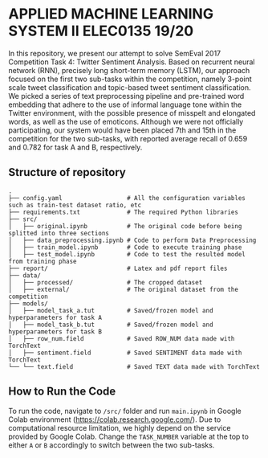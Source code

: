 # APPLIED MACHINE LEARNING SYSTEM II ELEC0135 19/20
In this repository, we present our attempt to solve SemEval 2017 Competition Task 4: Twitter Sentiment Analysis. Based on recurrent neural network (RNN), precisely long short-term memory (LSTM), our approach focused on the first two sub-tasks within the competition, namely 3-point scale tweet classification and topic-based tweet sentiment classification. We picked a series of text preprocessing pipeline and pre-trained word embedding that adhere to the use of informal language tone within the Twitter environment, with the possible presence of misspelt and elongated words, as well as the use of emoticons. Although we were not officially participating, our system would have been placed 7th and 15th in the competition for the two sub-tasks, with reported average recall of 0.659 and 0.782 for task A and B, respectively.

## Structure of repository
    .
    ├── config.yaml                  # All the configuration variables such as train-test dataset ratio, etc
    ├── requirements.txt             # The required Python libraries
    ├── src/
    │   ├── original.ipynb           # The original code before being splitted into three sections
    │   ├── data_preprocessing.ipynb # Code to perform Data Preprocessing
    │   ├── train_model.ipynb        # Code to execute training phase
    │   ├── test_model.ipynb         # Code to test the resulted model from training phase
    ├── report/                      # Latex and pdf report files
    ├── data/
    │   ├── processed/               # The cropped dataset
    │   ├── external/                # The original dataset from the competition
    ├── models/
    │   ├── model_task_a.tut         # Saved/frozen model and hyperparameters for task A
    │   ├── model_task_b.tut         # Saved/frozen model and hyperparameters for task B
    │   ├── row_num.field            # Saved ROW_NUM data made with TorchText
    │   ├── sentiment.field          # Saved SENTIMENT data made with TorchText
    └── └── text.field               # Saved TEXT data made with TorchText

    
## How to Run the Code
To run the code, navigate to `/src/` folder and run `main.ipynb` in Google Colab environment (https://colab.research.google.com/). Due to computational resource limitation, we highly depend on the service provided by Google Colab. Change the `TASK_NUMBER` variable at the top to either `A` or `B` accordingly to switch between the two sub-tasks.
